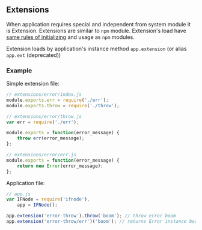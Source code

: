 ## Extensions
When application requires special and independent from system module it is Extension. Extensions are similar to `npm` module. Extension's load have [same rules of initializing](https://nodejs.org/api/modules.html#modules_all_together) and usage as `npm` modules.

Extension loads by application's instance method `app.extension` (or alias `app.ext` (deprecated))

### Example

Simple extension file:

```javascript
// extensions/error/index.js
module.exports.err = require('./err');
module.exports.throw = require('./throw');

// extensions/error/throw.js
var err = require('./err');

module.exports = function(error_message) {
    throw err(error_message);
};

// extensions/error/err.js
module.exports = function(error_message) {
    return new Error(error_message);
};

```
    
Application file:

```javascript
// app.js
var IFNode = require('ifnode'),
    app = IFNode();

app.extension('error-throw').throw('boom'); // throw error boom
app.extension('error-throw/err')('boom'); // returns Error instance boom
```